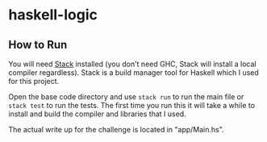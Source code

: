 # haskell-logic

## How to Run
You will need [Stack](https://docs.haskellstack.org/en/stable/install_and_upgrade/) installed (you don't need GHC, Stack will install a local compiler regardless). Stack is a build manager tool for Haskell which I used for this project.

Open the base code directory and use `stack run` to run the main file or `stack test` to run the tests. The first time you run this it will take a while to install and build the compiler and libraries that I used.

The actual write up for the challenge is located in "app/Main.hs".